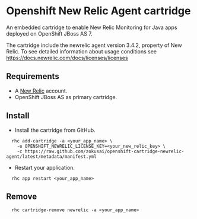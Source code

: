 Openshift New Relic Agent cartridge
===================================

An embedded cartridge to enable New Relic Monitoring for Java apps deployed on OpenShift JBoss AS 7.

The cartridge include the newrelic agent version 3.4.2, property of New Relic. To see detailed information about usage conditions see https://docs.newrelic.com/docs/licenses/licenses

Requirements
------------

- A [New Relic](http://www.newrelic.com/) account.  
- OpenShift JBoss AS as primary cartridge.


Install
-------

- Install the cartridge from GitHub.

```
  rhc add-cartridge -a <your_app_name> \ 
    -e OPENSHIFT_NEWRELIC_LICENSE_KEY=<your_new_relic_key> \  
    -c https://raw.github.com/zokusai/openshift-cartridge-newrelic-agent/latest/metadata/manifest.yml
```

- Restart your application.

```
  rhc app restart <your_app_name>
```
      
Remove
------

```
  rhc cartridge-remove newrelic -a <your_app_name>
```
